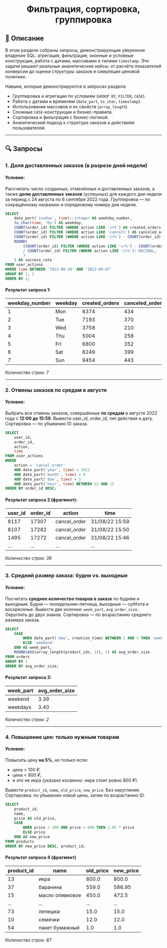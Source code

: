 # <div align='center'> Фильтрация, сортировка, группировка  </div>

## 🧭 Описание

В этом разделе собраны запросы, демонстрирующие уверенное владение SQL: агрегация, фильтрация, оконные и условные конструкции, работа с датами, массивами и типами `timestamp`. Эти задачи решают реальные аналитические кейсы: от расчёта показателей конверсии до оценки структуры заказов и симуляции ценовой политики.

Навыки, которые демонстрируются в запросах раздела:

- Группировка и агрегации по условиям (`GROUP BY`, `FILTER`, `CASE`).
- Работа с датами и временем (`date_part`, `to_char`, `timestamp`).
- Использование массивов и их свойств (`array_length`).
- Сложные `CASE`-конструкции и бизнес-правила.
- Сортировка и фильтрация с бизнес-логикой.
- Аналитический подход к структуре заказов и действиям пользователей.

---

## 🔍 Запросы

### 1. Доля доставленных заказов (в разрезе дней недели)

#### Условие:
Рассчитать число созданных, отменённых и доставленных заказов, а также **долю доставленных заказов** (успешных) для каждого дня недели за период с 24 августа по 6 сентября 2022 года. Группировка — по сокращённому названию и порядковому номеру дня недели.

```sql
SELECT 
    date_part('isodow', time)::integer AS weekday_number,
    to_char(time, 'Dy') AS weekday,
    COUNT(order_id) FILTER (WHERE action LIKE 'cr%') AS created_orders,
    COUNT(order_id) FILTER (WHERE action LIKE 'cancel%') AS canceled_orders,
    COUNT(order_id) FILTER (WHERE action LIKE 'cr%') - COUNT(order_id) FILTER (WHERE action LIKE 'cancel%') AS actual_orders,
    ROUND(
        (COUNT(order_id) FILTER (WHERE action LIKE 'cr%') - COUNT(order_id) FILTER (WHERE action LIKE 'cancel%')) 
        / COUNT(order_id) FILTER (WHERE action LIKE 'cr%')::DECIMAL, 
        3
    ) AS success_rate
FROM user_actions
WHERE time BETWEEN '2022-08-24' AND '2022-09-07'
GROUP BY 1, 2
ORDER BY 1;
```
#### Результат запроса 1:

| weekday_number | weekday | created_orders | canceled_orders | actual_orders | success_rate |
|----------------|---------|----------------|-----------------|---------------|--------------|
| 1              | Mon     | 8374           | 434             | 7940          | 0.948        |
| 2              | Tue     | 7193           | 370             | 6823          | 0.949        |
| 3              | Wed     | 3758           | 210             | 3548          | 0.944        |
| 4              | Thu     | 5004           | 258             | 4746          | 0.948        |
| 5              | Fri     | 6800           | 352             | 6448          | 0.948        |
| 6              | Sat     | 8249           | 399             | 7850          | 0.952        |
| 7              | Sun     | 9454           | 443             | 9011          | 0.953        |

<p> <i> Количество строк: 7 </i> </p> 

---

### 2. Отмены заказов по средам в августе

#### Условие:
Выбрать все отмены заказов, совершённые **по средам** в августе 2022 года с **12:00 до 15:59**. Вывести user_id, order_id, тип действия и дату. Сортировка — по убыванию ID заказа.

```sql
SELECT 
    user_id,
    order_id,
    action,
    time
FROM user_actions
WHERE 
    action = 'cancel_order'
    AND date_part('year', time) = 2022
    AND date_part('month', time) = 8
    AND date_part('dow', time) = 3
    AND date_part('hour', time) BETWEEN 12 AND 15
ORDER BY order_id DESC;
```
#### Результат запроса 2 (фрагмент):

| user_id | order_id | action       | time           |
|---------|----------|--------------|----------------|
| 8117    | 17307    | cancel_order | 31/08/22 15:59 |
| 8107    | 17282    | cancel_order | 31/08/22 15:50 |
| 1495    | 17272    | cancel_order | 31/08/22 15:46 |
| ...        | ...             | ...       | ... |

<p> <i> Количество строк: 36 </i> </p>

---

### 3. Средний размер заказа: будни vs. выходные

#### Условие:
Посчитать **среднее количество товаров в заказе** по будням и выходным. Будни — понедельник–пятница, выходные — суббота и воскресенье. Вывести две колонки: `week_part`, `avg_order_size`. Округлить до двух знаков. Сортировка — по возрастанию среднего размера заказа.

```sql
SELECT 
    CASE 
        WHEN date_part('dow', creation_time) BETWEEN 1 AND 5 THEN 'weekdays'
        ELSE 'weekend'
    END AS week_part,
    ROUND(AVG(array_length(product_ids, 1)), 2) AS avg_order_size
FROM orders
GROUP BY 1
ORDER BY avg_order_size;
```
#### Результат запроса 3:

| week_part | avg_order_size |
|-----------|----------------|
| weekend   | 3.39           |
| weekdays  | 3.40           |

<p> <i> Количество строк: 2 </i> </p>

---

### 4. Повышение цен: только нужным товарам

#### Условие:
Повысить цену **на 5%**, но только если:
- цена > 100 ₽,
- цена < 800 ₽,
- и это не икра (указано косвенно: икра стоит ровно 800 ₽).

Вывести `product_id`, `name`, `old_price`, `new_price`. Без округления. Сортировка: по убыванию новой цены, затем по возрастанию ID.

```sql
SELECT 
    product_id,
    name,
    price AS old_price,
    CASE 
        WHEN price > 100 AND price < 800 THEN 1.05 * price
        ELSE price
    END AS new_price
FROM products
ORDER BY new_price DESC, product_id;
```

#### Результат запроса 4 (фрагмент)

| product_id | name            | old_price | new_price |
|------------|-----------------|-----------|-----------|
| 13         | икра            | 800.0     | 800.0     |
| 37         | баранина        | 559.0     | 586.95    |
| 15         | масло оливковое | 450.0     | 472.5     |
| ...        | ...             | ...       | ...       |
| 73         | лепешка         | 15.0      | 15.0      |
| 10         | семечки         | 12.0      | 12.0      |
| 54         | пакет бумажный  | 1.0       | 1.0       |

<p> <i> Количество строк: 87 </i> </p>
